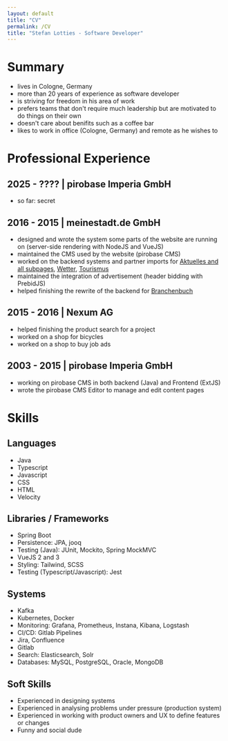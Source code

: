 ```yaml
---
layout: default
title: "CV"
permalink: /CV
title: "Stefan Lotties - Software Developer"
---
```


# Summary

- lives in Cologne, Germany
- more than 20 years of experience as software developer
- is striving for freedom in his area of work
- prefers teams that don't require much leadership but are motivated to do things on their own
- doesn't care about benifits such as a coffee bar
- likes to work in office (Cologne, Germany) and remote as he wishes to

# Professional Experience

## 2025 - ???? | pirobase Imperia GmbH

- so far: secret 

## 2016 - 2015 | meinestadt.de GmbH

- designed and wrote the system some parts of the website are running on (server-side rendering with NodeJS and VueJS)
- maintained the CMS used by the website (pirobase CMS)
- worked on the backend systems and partner imports for [Aktuelles and all subpages](https://aktuell.meinestadt.de/), [Wetter](https://www.meinestadt.de/koeln/wetter), [Tourismus](https://tourismus.meinestadt.de/)
- maintained the integration of advertisement (header bidding with PrebidJS)
- helped finishing the rewrite of the backend for [Branchenbuch](http://branchenbuch.meinestadt.de/)

## 2015 - 2016 | Nexum AG

- helped finishing the product search for a project
- worked on a shop for bicycles
- worked on a shop to buy job ads

## 2003 - 2015 | pirobase Imperia GmbH

- working on pirobase CMS in both backend (Java) and Frontend (ExtJS)
- wrote the pirobase CMS Editor to manage and edit content pages

# Skills

## Languages

- Java
- Typescript
- Javascript
- CSS
- HTML
- Velocity

## Libraries / Frameworks

- Spring Boot
- Persistence: JPA, jooq
- Testing (Java): JUnit, Mockito, Spring MockMVC
- VueJS 2 and 3
- Styling: Tailwind, SCSS
- Testing (Typescript/Javascript): Jest

## Systems

- Kafka
- Kubernetes, Docker
- Monitoring: Grafana, Prometheus, Instana, Kibana, Logstash
- CI/CD: Gitlab Pipelines
- Jira, Confluence
- Gitlab
- Search: Elasticsearch, Solr
- Databases: MySQL, PostgreSQL, Oracle, MongoDB

## Soft Skills

- Experienced in designing systems
- Experienced in analysing problems under pressure (production system)
- Experienced in working with product owners and UX to define features or changes
- Funny and social dude